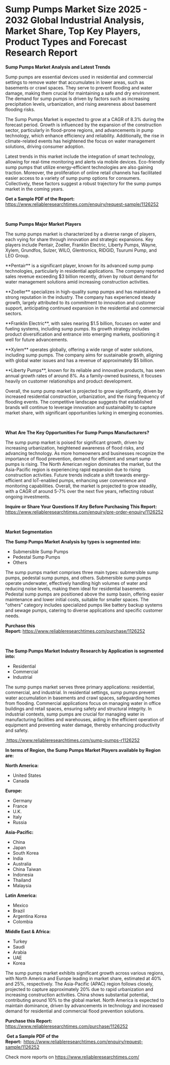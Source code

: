 <p><h1>Sump Pumps Market Size 2025 - 2032 Global Industrial Analysis, Market Share, Top Key Players, Product Types and Forecast Research Report</h1></p><p><strong>Sump Pumps Market Analysis and Latest Trends</strong></p>
<p><p>Sump pumps are essential devices used in residential and commercial settings to remove water that accumulates in lower areas, such as basements or crawl spaces. They serve to prevent flooding and water damage, making them crucial for maintaining a safe and dry environment. The demand for sump pumps is driven by factors such as increasing precipitation levels, urbanization, and rising awareness about basement flooding risks.</p><p>The Sump Pumps Market is expected to grow at a CAGR of 8.3% during the forecast period. Growth is influenced by the expansion of the construction sector, particularly in flood-prone regions, and advancements in pump technology, which enhance efficiency and reliability. Additionally, the rise in climate-related events has heightened the focus on water management solutions, driving consumer adoption.</p><p>Latest trends in this market include the integration of smart technology, allowing for real-time monitoring and alerts via mobile devices. Eco-friendly sump pumps that utilize energy-efficient technologies are also gaining traction. Moreover, the proliferation of online retail channels has facilitated easier access to a variety of sump pump options for consumers. Collectively, these factors suggest a robust trajectory for the sump pumps market in the coming years.</p></p>
<p><strong>Get a Sample PDF of the Report:&nbsp;</strong> <a href="https://www.reliableresearchtimes.com/enquiry/request-sample/1126252?utm_campaign=2244&utm_medium=2&utm_source=Github&utm_content=ia&utm_term=10042025&utm_id=sump-pumps">https://www.reliableresearchtimes.com/enquiry/request-sample/1126252</a></p>
<p>&nbsp;</p>
<p><strong>Sump Pumps Major Market Players</strong></p>
<p><p>The sump pumps market is characterized by a diverse range of players, each vying for share through innovation and strategic expansions. Key players include Pentair, Zoeller, Franklin Electric, Liberty Pumps, Wayne, Xylem, Grundfos, Sulzer, WILO, Glentronics, RIDGID, Tsurumi Pump, and LEO Group.</p><p>**Pentair** is a significant player, known for its advanced sump pump technologies, particularly in residential applications. The company reported sales revenue exceeding $3 billion recently, driven by robust demand for water management solutions amid increasing construction activities.</p><p>**Zoeller** specializes in high-quality sump pumps and has maintained a strong reputation in the industry. The company has experienced steady growth, largely attributed to its commitment to innovation and customer support, anticipating continued expansion in the residential and commercial sectors.</p><p>**Franklin Electric**, with sales nearing $1.5 billion, focuses on water and fueling systems, including sump pumps. Its growth strategy includes product diversification and entrance into emerging markets, positioning it well for future advancements.</p><p>**Xylem** operates globally, offering a wide range of water solutions, including sump pumps. The company aims for sustainable growth, aligning with global water issues and has a revenue of approximately $5 billion. </p><p>**Liberty Pumps**, known for its reliable and innovative products, has seen annual growth rates of around 8%. As a family-owned business, it focuses heavily on customer relationships and product development.</p><p>Overall, the sump pump market is projected to grow significantly, driven by increased residential construction, urbanization, and the rising frequency of flooding events. The competitive landscape suggests that established brands will continue to leverage innovation and sustainability to capture market share, with significant opportunities lurking in emerging economies.</p></p>
<p>&nbsp;</p>
<p><strong>What Are The Key Opportunities For Sump Pumps Manufacturers?</strong></p>
<p><p>The sump pump market is poised for significant growth, driven by increasing urbanization, heightened awareness of flood risks, and advancing technology. As more homeowners and businesses recognize the importance of flood prevention, demand for efficient and smart sump pumps is rising. The North American region dominates the market, but the Asia-Pacific region is experiencing rapid expansion due to rising construction activities. Future trends indicate a shift towards energy-efficient and IoT-enabled pumps, enhancing user convenience and monitoring capabilities. Overall, the market is projected to grow steadily, with a CAGR of around 5-7% over the next five years, reflecting robust ongoing investments.</p></p>
<p><strong>Inquire or Share Your Questions If Any Before Purchasing This Report:</strong> <a href="https://www.reliableresearchtimes.com/enquiry/pre-order-enquiry/1126252?utm_campaign=2244&utm_medium=2&utm_source=Github&utm_content=ia&utm_term=10042025&utm_id=sump-pumps">https://www.reliableresearchtimes.com/enquiry/pre-order-enquiry/1126252</a></p>
<p>&nbsp;</p>
<p><strong>Market Segmentation</strong></p>
<p><strong>The Sump Pumps Market Analysis by types is segmented into:</strong></p>
<p><ul><li>Submersible Sump Pumps</li><li>Pedestal Sump Pumps</li><li>Others</li></ul></p>
<p><p>The sump pumps market comprises three main types: submersible sump pumps, pedestal sump pumps, and others. Submersible sump pumps operate underwater, effectively handling high volumes of water and reducing noise levels, making them ideal for residential basements. Pedestal sump pumps are positioned above the sump basin, offering easier maintenance and lower initial costs, suitable for smaller spaces. The "others" category includes specialized pumps like battery backup systems and sewage pumps, catering to diverse applications and specific customer needs.</p></p>
<p><strong>Purchase this Report:&nbsp;</strong><a href="https://www.reliableresearchtimes.com/purchase/1126252?utm_campaign=2244&utm_medium=2&utm_source=Github&utm_content=ia&utm_term=10042025&utm_id=sump-pumps">https://www.reliableresearchtimes.com/purchase/1126252</a></p>
<p>&nbsp;</p>
<p><strong>The Sump Pumps Market Industry Research by Application is segmented into:</strong></p>
<p><ul><li>Residential</li><li>Commercial</li><li>Industrial</li></ul></p>
<p><p>The sump pumps market serves three primary applications: residential, commercial, and industrial. In residential settings, sump pumps prevent water accumulation in basements and crawl spaces, safeguarding homes from flooding. Commercial applications focus on managing water in office buildings and retail spaces, ensuring safety and structural integrity. In industrial contexts, sump pumps are crucial for managing water in manufacturing facilities and warehouses, aiding in the efficient operation of equipment and preventing water damage, thereby enhancing productivity and safety.</p></p>
<p><a href="https://www.reliableresearchtimes.com/sump-pumps-r1126252?utm_campaign=2244&utm_medium=2&utm_source=Github&utm_content=ia&utm_term=10042025&utm_id=sump-pumps">&nbsp;https://www.reliableresearchtimes.com/sump-pumps-r1126252</a></p>
<p><strong>In terms of Region, the Sump Pumps Market Players available by Region are:</strong></p>
<p>
    <p> <strong> North America: </strong>
        <ul>
            <li>United States</li>
            <li>Canada</li>
        </ul>
        </p> 
    <p> <strong> Europe: </strong>
        <ul>
            <li>Germany</li>
            <li>France</li>
            <li>U.K.</li>
            <li>Italy</li>
            <li>Russia</li>
        </ul>
        </p> 
    <p> <strong> Asia-Pacific: </strong>
        <ul>
            <li>China</li>
            <li>Japan</li>
            <li>South Korea</li>
            <li>India</li>
            <li>Australia</li>
            <li>China Taiwan</li>
            <li>Indonesia</li>
            <li>Thailand</li>
            <li>Malaysia</li>
        </ul>
        </p> 
    <p> <strong> Latin America: </strong>
        <ul>
            <li>Mexico</li>
            <li>Brazil</li>
            <li>Argentina Korea</li>
            <li>Colombia</li>
        </ul>
        </p> 
    <p> <strong> Middle East & Africa: </strong>
        <ul>
            <li>Turkey</li>
            <li>Saudi</li>
            <li>Arabia</li>
            <li>UAE</li>
            <li>Korea</li>
        </ul>
    </p>
    </p>
<p><p>The sump pumps market exhibits significant growth across various regions, with North America and Europe leading in market share, estimated at 40% and 25%, respectively. The Asia-Pacific (APAC) region follows closely, projected to capture approximately 20% due to rapid urbanization and increasing construction activities. China shows substantial potential, contributing around 10% to the global market. North America is expected to maintain dominance, driven by advancements in technology and increased demand for residential and commercial flood prevention solutions.</p></p>
<p><strong>Purchase this Report: </strong><a href="https://www.reliableresearchtimes.com/purchase/1126252?utm_campaign=2244&utm_medium=2&utm_source=Github&utm_content=ia&utm_term=10042025&utm_id=sump-pumps">https://www.reliableresearchtimes.com/purchase/1126252</a></p>
<p>&nbsp;<strong>Get a Sample PDF of the Report:&nbsp;&nbsp;</strong><a href="https://www.reliableresearchtimes.com/enquiry/request-sample/1126252?utm_campaign=2244&utm_medium=2&utm_source=Github&utm_content=ia&utm_term=10042025&utm_id=sump-pumps">https://www.reliableresearchtimes.com/enquiry/request-sample/1126252</a></p>
<p><strong></strong></p>
<p>Check more reports on <a href="https://www.reliableresearchtimes.com/?utm_campaign=2244&utm_medium=2&utm_source=Github&utm_content=ia&utm_term=10042025&utm_id=sump-pumps">https://www.reliableresearchtimes.com/</a></p>